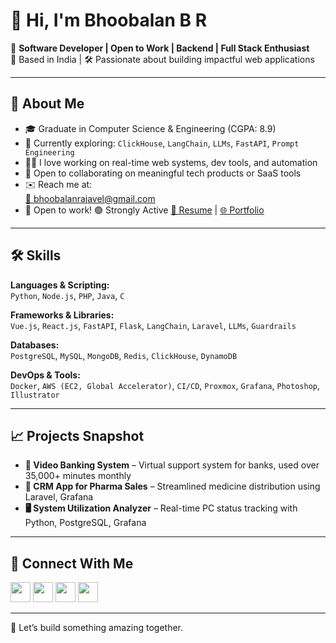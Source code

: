 # 👋 Hi, I'm Bhoobalan B R

🚀 **Software Developer | Open to Work | Backend | Full Stack Enthusiast**  
📍 Based in India | 🛠️ Passionate about building impactful web applications

---

## 🧠 About Me

- 🎓 Graduate in Computer Science & Engineering (CGPA: 8.9)
- 🌱 Currently exploring: `ClickHouse`, `LangChain`, `LLMs`, `FastAPI`, `Prompt Engineering`
- 👨‍💻 I love working on real-time web systems, dev tools, and automation
- 🤝 Open to collaborating on meaningful tech products or SaaS tools
- ✉️ Reach me at:  
  [📧 bhoobalanrajavel@gmail.com](mailto:bhoobalanrajavel@gmail.com)  
- 💼 Open to work!  🟢 Strongly Active
<a href="https://bhoobalan.s3.ap-south-1.amazonaws.com/Bhoobalan-B-R.pdf" target="_blank">📄 Resume</a> | <a href="https://bhoobalan-bhoo.github.io/" target="_blank">🌐 Portfolio</a>

---

## 🛠️ Skills

**Languages & Scripting:**  
`Python`, `Node.js`, `PHP`, `Java`, `C`

**Frameworks & Libraries:**  
`Vue.js`, `React.js`, `FastAPI`, `Flask`, `LangChain`, `Laravel`, `LLMs`, `Guardrails`

**Databases:**  
`PostgreSQL`, `MySQL`, `MongoDB`, `Redis`, `ClickHouse`, `DynamoDB`

**DevOps & Tools:**  
`Docker`, `AWS (EC2, Global Accelerator)`, `CI/CD`, `Proxmox`, `Grafana`, `Photoshop`, `Illustrator`

---

## 📈 Projects Snapshot

- **🎥 Video Banking System** – Virtual support system for banks, used over 35,000+ minutes monthly
- **🏥 CRM App for Pharma Sales** – Streamlined medicine distribution using Laravel, Grafana
- **🖥️ System Utilization Analyzer** – Real-time PC status tracking with Python, PostgreSQL, Grafana

---

## 🔗 Connect With Me

<p align="left">
  <a href="https://www.linkedin.com/in/bhoobalan-b-r" target="_blank"><img src="https://raw.githubusercontent.com/danielcranney/readme-generator/main/public/icons/socials/linkedin.svg" width="32" height="32" /></a>
  <a href="https://discord.com/users/kal#6704" target="_blank"><img src="https://raw.githubusercontent.com/danielcranney/readme-generator/main/public/icons/socials/discord.svg" width="32" height="32" /></a>
  <a href="https://www.github.com/bhoobalan-bhoo" target="_blank"><img src="https://raw.githubusercontent.com/danielcranney/readme-generator/main/public/icons/socials/github.svg" width="32" height="32" /></a>
  <a href="https://www.twitter.com/bhoobalan_br" target="_blank"><img src="https://raw.githubusercontent.com/danielcranney/readme-generator/main/public/icons/socials/twitter.svg" width="32" height="32" /></a>
</p>

---

🧩 Let’s build something amazing together.

